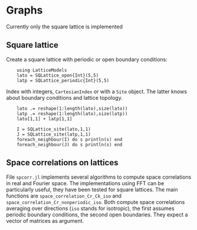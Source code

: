 # Graphs

Currently only the square lattice is implemented

## Square lattice

Create a square lattice with periodic or open boundary conditions:

```@repl 1
	using LatticeModels
	lato = SQLattice_open{Int}(5,5)
	latp = SQLattice_periodic{Int}(5,5)
```

Index with integers, `CartesianIndex` or with a `Site` object.  The latter knows about boundary conditions and lattice topology.

```@repl 1
	lato .= reshape(1:length(lato),size(lato))
	latp .= reshape(1:length(lato),size(latp))
	lato[1,1] + latp[1,1]
	
	I = SQLattice_site(lato,1,1)
	J = SQLattice_site(latp,1,1)
	foreach_neighbour(I) do s println(s) end
	foreach_neighbour(J) do s println(s) end
```
 

## Space correlations on lattices

File `spcorr.jl` implements several algorithms to compute space correlations in real and Fourier space.  The implementations using FFT can be particularly useful, they have been tested for square lattices.  The main functions are `space_correlation_Cr_Ck_iso` and `space_correlation_Cr_nonperiodic_iso`.  Both compute space correlations averaging over directions (`iso` stands for isotropic), the first assumes periodic boundary conditions, the second open boundaries.  They expect a vector of matrices as argument.
